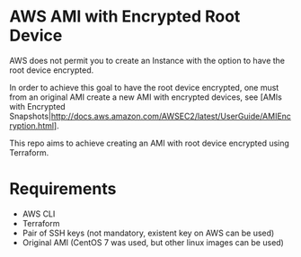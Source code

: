 # AWS AMI with Encrypted Root Device

AWS does not permit you to create an Instance with the option to have the root device encrypted.

In order to achieve this goal to have the root device encrypted, one must from an original
AMI create a new AMI with encrypted devices, see [AMIs with Encrypted Snapshots|http://docs.aws.amazon.com/AWSEC2/latest/UserGuide/AMIEncryption.html].


This repo aims to achieve creating an AMI with root device encrypted using Terraform.


# Requirements

* AWS CLI
* Terraform
* Pair of SSH keys (not mandatory, existent key on AWS can be used)
* Original AMI (CentOS 7 was used, but other linux images can be used)

